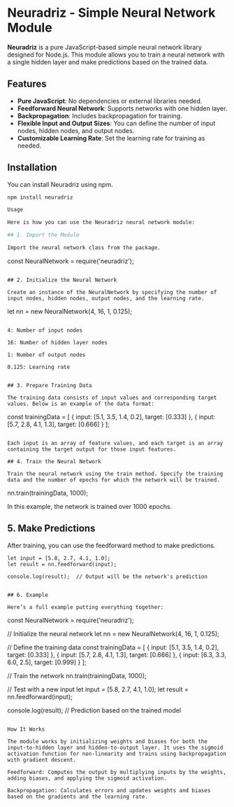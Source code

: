 # Neuradriz - Simple Neural Network Module

**Neuradriz** is a pure JavaScript-based simple neural network library designed for Node.js. This module allows you to train a neural network with a single hidden layer and make predictions based on the trained data.

## Features

- **Pure JavaScript**: No dependencies or external libraries needed.
- **Feedforward Neural Network**: Supports networks with one hidden layer.
- **Backpropagation**: Includes backpropagation for training.
- **Flexible Input and Output Sizes**: You can define the number of input nodes, hidden nodes, and output nodes.
- **Customizable Learning Rate**: Set the learning rate for training as needed.
  
## Installation

You can install Neuradriz using npm.

```bash
npm install neuradriz

Usage

Here is how you can use the Neuradriz neural network module:

## 1. Import the Module

Import the neural network class from the package.

```
const NeuralNetwork = require('neuradriz');
```

## 2. Initialize the Neural Network

Create an instance of the NeuralNetwork by specifying the number of input nodes, hidden nodes, output nodes, and the learning rate.

```
let nn = new NeuralNetwork(4, 16, 1, 0.125);
```

4: Number of input nodes

16: Number of hidden layer nodes

1: Number of output nodes

0.125: Learning rate


## 3. Prepare Training Data

The training data consists of input values and corresponding target values. Below is an example of the data format:

```
const trainingData = [
   {
      input: [5.1, 3.5, 1.4, 0.2],
      target: [0.333]
   },
   {
      input: [5.7, 2.8, 4.1, 1.3],
      target: [0.666]
   }
];
```

Each input is an array of feature values, and each target is an array containing the target output for those input features.

## 4. Train the Neural Network

Train the neural network using the train method. Specify the training data and the number of epochs for which the network will be trained.

```
nn.train(trainingData, 1000);


In this example, the network is trained over 1000 epochs.

## 5. Make Predictions

After training, you can use the feedforward method to make predictions.

```
let input = [5.8, 2.7, 4.1, 1.0];
let result = nn.feedforward(input);

console.log(result);  // Output will be the network's prediction


## 6. Example

Here’s a full example putting everything together:

```
const NeuralNetwork = require('neuradriz');

// Initialize the neural network
let nn = new NeuralNetwork(4, 16, 1, 0.125);

// Define the training data
const trainingData = [
   { input: [5.1, 3.5, 1.4, 0.2], target: [0.333] },
   { input: [5.7, 2.8, 4.1, 1.3], target: [0.666] },
   { input: [6.3, 3.3, 6.0, 2.5], target: [0.999] }
];

// Train the network
nn.train(trainingData, 1000);

// Test with a new input
let input = [5.8, 2.7, 4.1, 1.0];
let result = nn.feedforward(input);

console.log(result);  // Prediction based on the trained model
```

How It Works

The module works by initializing weights and biases for both the input-to-hidden layer and hidden-to-output layer. It uses the sigmoid activation function for non-linearity and trains using backpropagation with gradient descent.

Feedforward: Computes the output by multiplying inputs by the weights, adding biases, and applying the sigmoid activation.

Backpropagation: Calculates errors and updates weights and biases based on the gradients and the learning rate.


